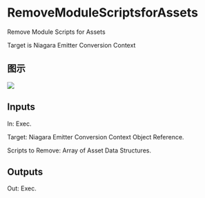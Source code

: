 # RemoveModuleScriptsforAssets

Remove Module Scripts for Assets

Target is Niagara Emitter Conversion Context

## 图示

![]($-20221218-19032327.png)

## Inputs

In: Exec.

Target: Niagara Emitter Conversion Context Object Reference.

Scripts to Remove: Array of Asset Data Structures.  

## Outputs

Out: Exec.

